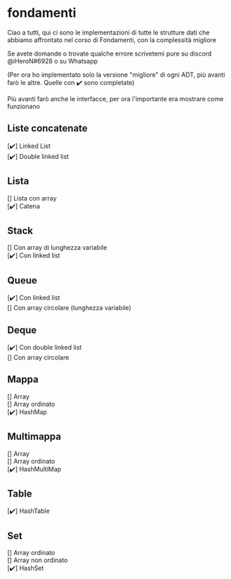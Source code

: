# fondamenti
Ciao a tutti, qui ci sono le implementazioni di tutte le strutture dati che abbiamo affrontato nel corso di Fondamenti, con la complessità migliore  

Se avete domande o trovate qualche errore scrivetemi pure su discord @iHeroN#6928 o su Whatsapp  


(Per ora ho implementato solo la versione "migliore" di ogni ADT, più avanti farò le altre. Quelle con ✔️ sono completate)


Più avanti farò anche le interfacce, per ora l'importante era mostrare come funzionano
## Liste concatenate
[✔️] Linked List  
[✔️] Double linked list  
## Lista
[] Lista con array  
[✔️] Catena  
## Stack
[] Con array di lunghezza variabile  
[✔️] Con linked list  
## Queue  
[✔️] Con linked list  
[] Con array circolare (lunghezza variabile)  
## Deque 
[✔️] Con double linked list  
[] Con array circolare  
## Mappa
[] Array  
[] Array ordinato  
[✔️] HashMap  
## Multimappa  
[] Array  
[] Array ordinato  
[✔️] HashMultiMap  
## Table  
[✔️] HashTable  
## Set  
[] Array ordinato  
[] Array non ordinato  
[✔️] HashSet  